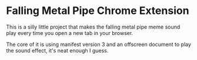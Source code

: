 # Falling Metal Pipe Chrome Extension

This is a silly little project that makes the falling metal pipe meme sound
play every time you open a new tab in your browser.

The core of it is using manifest version 3 and an offscreen document to play
the sound effect, it's neat enough I guess.
